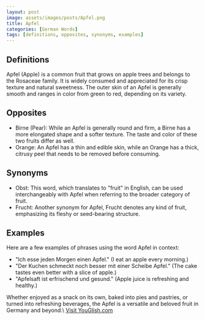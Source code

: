 ```yaml
---
layout: post
image: assets/images/posts/Apfel.png
title: Apfel
categories: [German Words]
tags: [definitions, opposites, synonyms, examples]
---
```


## Definitions
Apfel (Apple) is a common fruit that grows on apple trees and belongs to the Rosaceae family. It is widely consumed and appreciated for its crisp texture and natural sweetness. The outer skin of an Apfel is generally smooth and ranges in color from green to red, depending on its variety.

## Opposites
- Birne (Pear): While an Apfel is generally round and firm, a Birne has a more elongated shape and a softer texture. The taste and color of these two fruits differ as well.
- Orange: An Apfel has a thin and edible skin, while an Orange has a thick, citrusy peel that needs to be removed before consuming.

## Synonyms
- Obst: This word, which translates to "fruit" in English, can be used interchangeably with Apfel when referring to the broader category of fruit.
- Frucht: Another synonym for Apfel, Frucht denotes any kind of fruit, emphasizing its fleshy or seed-bearing structure.

## Examples
Here are a few examples of phrases using the word Apfel in context:

- "Ich esse jeden Morgen einen Apfel." (I eat an apple every morning.)
- "Der Kuchen schmeckt noch besser mit einer Scheibe Apfel." (The cake tastes even better with a slice of apple.)
- "Apfelsaft ist erfrischend und gesund." (Apple juice is refreshing and healthy.)

Whether enjoyed as a snack on its own, baked into pies and pastries, or turned into refreshing beverages, the Apfel is a versatile and beloved fruit in Germany and beyond.\ <a id="yg-widget-0" class="youglish-widget" data-query="Apfel" data-lang="german" data-components="8412" data-auto-start="0" data-bkg-color="theme_light" data-title="How%20to%20pronounce%20Apfel%20in%20German"  rel="nofollow" href="https://youglish.com">Visit YouGlish.com</a><script async src="https://youglish.com/public/emb/widget.js" charset="utf-8"></script>